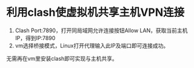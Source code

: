 # 利用clash使虚拟机共享主机VPN连接

1. Clash Port:7890，打开同局域网允许连接按钮Allow LAN，获取当前主机IP，得到IP:7890
2. vm选择桥接模式，Linux打开代理输入此IP及端口即可连接成功。

无需再在vm里安装clash即可实现与主机共享。

